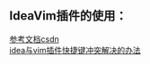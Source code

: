 ## IdeaVim插件的使用： 
[参考文档csdn](https://blog.csdn.net/sinat_18882775/article/details/78570444)  
[idea与vim插件快捷键冲突解决的办法](https://blog.csdn.net/wd2014610/article/details/76595634)
